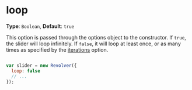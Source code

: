 # loop

**Type**: `Boolean`, **Default**: `true`

This option is passed through the options object to the constructor. If `true`, the slider will loop infinitely. If `false`, it will loop at least once, or as many times as specified by the [iterations](iteration.md) option.

```javascript

var slider = new Revolver({
  loop: false
  // ...
});
```
